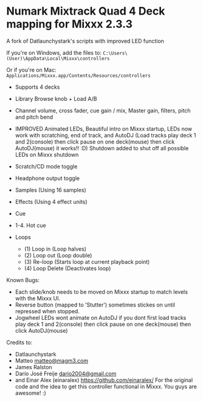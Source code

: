 # Numark Mixtrack Quad 4 Deck mapping for Mixxx 2.3.3
A fork of Datlaunchystark's scripts with improved LED function

If you're on Windows, add the files to:
`C:\Users\(User)\AppData\Local\Mixxx\controllers`

Or if you're on Mac:
`Applications/Mixxx.app/Contents/Resources/controllers`

- Supports 4 decks
- Library Browse knob + Load A/B
- Channel volume, cross fader, cue gain / mix, Master gain, filters, pitch and pitch bend
- IMPROVED Animated LEDs, Beautiful intro on Mixxx startup, LEDs now work with scratching, end of track, and AutoDJ 
  (Load tracks play deck 1 and 2(console) then click pause on one deck(mouse) then click AutoDJ(mouse) it works!! :D)
  Shutdown added to shut off all possible LEDs on Mixxx shutdown 
- Scratch/CD mode toggle
- Headphone output toggle 
- Samples (Using 16 samples)
- Effects (Using 4 effect units)
- Cue
- 1-4. Hot cue

- Loops
  - (1) Loop in (Loop halves)
  - (2) Loop out (Loop double)
  - (3) Re-loop (Starts loop at current playback point)
  - (4) Loop Delete (Deactivates loop)

Known Bugs:
  -	Each slide/knob needs to be moved on Mixxx startup to match levels with the Mixxx UI.
  - Reverse button (mapped to 'Stutter') sometimes stickes on until repressed when stopped.
  - Jogwheel LEDs wont animate on AutoDJ if you dont first load tracks play deck 1 and 2(console) then click pause on one deck(mouse) then click AutoDJ(mouse)

Credits to:
  - Datlaunchystark
  - Matteo <matteo@magm3.com>
  - James Ralston
  - Darío José Freije <dario2004@gmail.com>
  - and Einar Alex (einaralex) https://github.com/einaralex/
For the original code and the idea to get this controller functional in Mixxx.  You guys are awesome! :)
